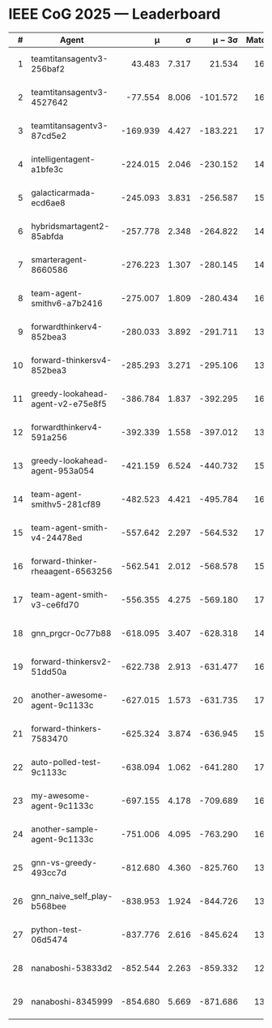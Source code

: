 # IEEE CoG 2025 — Leaderboard

| # | Agent | μ | σ | μ − 3σ | Matches | Updated |
|---:|---|---:|---:|---:|---:|---|
| 1 | teamtitansagentv3-256baf2 | 43.483 | 7.317 | 21.534 | 16976 | 2025-08-23 20:58 |
| 2 | teamtitansagentv3-4527642 | -77.554 | 8.006 | -101.572 | 16370 | 2025-08-23 20:58 |
| 3 | teamtitansagentv3-87cd5e2 | -169.939 | 4.427 | -183.221 | 17606 | 2025-08-23 20:58 |
| 4 | intelligentagent-a1bfe3c | -224.015 | 2.046 | -230.152 | 14022 | 2025-08-23 20:58 |
| 5 | galacticarmada-ecd6ae8 | -245.093 | 3.831 | -256.587 | 15440 | 2025-08-23 20:58 |
| 6 | hybridsmartagent2-85abfda | -257.778 | 2.348 | -264.822 | 14353 | 2025-08-23 20:58 |
| 7 | smarteragent-8660586 | -276.223 | 1.307 | -280.145 | 14166 | 2025-08-23 20:58 |
| 8 | team-agent-smithv6-a7b2416 | -275.007 | 1.809 | -280.434 | 16480 | 2025-08-23 20:58 |
| 9 | forwardthinkerv4-852bea3 | -280.033 | 3.892 | -291.711 | 13623 | 2025-08-23 20:58 |
| 10 | forward-thinkersv4-852bea3 | -285.293 | 3.271 | -295.106 | 13446 | 2025-08-23 20:58 |
| 11 | greedy-lookahead-agent-v2-e75e8f5 | -386.784 | 1.837 | -392.295 | 16670 | 2025-08-23 20:58 |
| 12 | forwardthinkerv4-591a256 | -392.339 | 1.558 | -397.012 | 13692 | 2025-08-23 20:58 |
| 13 | greedy-lookahead-agent-953a054 | -421.159 | 6.524 | -440.732 | 15630 | 2025-08-23 20:58 |
| 14 | team-agent-smithv5-281cf89 | -482.523 | 4.421 | -495.784 | 16340 | 2025-08-23 20:58 |
| 15 | team-agent-smith-v4-24478ed | -557.642 | 2.297 | -564.532 | 17102 | 2025-08-23 20:58 |
| 16 | forward-thinker-rheaagent-6563256 | -562.541 | 2.012 | -568.578 | 15688 | 2025-08-23 20:58 |
| 17 | team-agent-smith-v3-ce6fd70 | -556.355 | 4.275 | -569.180 | 17742 | 2025-08-23 20:58 |
| 18 | gnn_prgcr-0c77b88 | -618.095 | 3.407 | -628.318 | 14860 | 2025-08-23 20:58 |
| 19 | forward-thinkersv2-51dd50a | -622.738 | 2.913 | -631.477 | 16068 | 2025-08-23 20:58 |
| 20 | another-awesome-agent-9c1133c | -627.015 | 1.573 | -631.735 | 17480 | 2025-08-23 20:58 |
| 21 | forward-thinkers-7583470 | -625.324 | 3.874 | -636.945 | 15340 | 2025-08-23 20:58 |
| 22 | auto-polled-test-9c1133c | -638.094 | 1.062 | -641.280 | 17080 | 2025-08-23 20:58 |
| 23 | my-awesome-agent-9c1133c | -697.155 | 4.178 | -709.689 | 16560 | 2025-08-23 20:58 |
| 24 | another-sample-agent-9c1133c | -751.006 | 4.095 | -763.290 | 16720 | 2025-08-23 20:58 |
| 25 | gnn-vs-greedy-493cc7d | -812.680 | 4.360 | -825.760 | 13380 | 2025-08-23 20:58 |
| 26 | gnn_naive_self_play-b568bee | -838.953 | 1.924 | -844.726 | 13280 | 2025-08-23 20:58 |
| 27 | python-test-06d5474 | -837.776 | 2.616 | -845.624 | 13370 | 2025-08-23 20:58 |
| 28 | nanaboshi-53833d2 | -852.544 | 2.263 | -859.332 | 12800 | 2025-08-23 20:58 |
| 29 | nanaboshi-8345999 | -854.680 | 5.669 | -871.686 | 13930 | 2025-08-23 20:58 |

